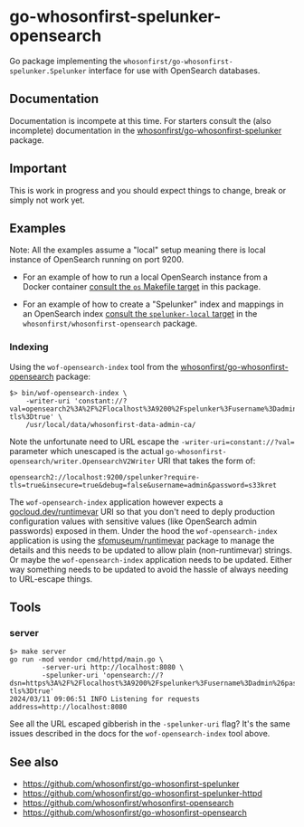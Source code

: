# go-whosonfirst-spelunker-opensearch

Go package implementing the `whosonfirst/go-whosonfirst-spelunker.Spelunker` interface for use with OpenSearch databases.

## Documentation

Documentation is incompete at this time. For starters consult the (also incomplete) documentation in the [whosonfirst/go-whosonfirst-spelunker](https://github.com/whosonfirst/go-whosonfirst-spelunker) package.

## Important

This is work in progress and you should expect things to change, break or simply not work yet.

## Examples

Note: All the examples assume a "local" setup meaning there is local instance of OpenSearch running on port 9200.

* For an example of how to run a local OpenSearch instance from a Docker container [consult the `os` Makefile target](https://github.com/whosonfirst/go-whosonfirst-spelunker-opensearch/blob/main/Makefile#L28-L36) in this package.

* For an example of how to create a "Spelunker" index and mappings in an OpenSearch index [consult the `spelunker-local` target](https://github.com/whosonfirst/whosonfirst-opensearch/blob/main/Makefile#L5-L15) in the `whosonfirst/whosonfirst-opensearch` package.

### Indexing

Using the `wof-opensearch-index` tool from the [whosonfirst/go-whosonfirst-opensearch](https://github.com/whosonfirst/go-whosonfirst-opensearch) package:

```
$> bin/wof-opensearch-index \
	-writer-uri 'constant://?val=opensearch2%3A%2F%2Flocalhost%3A9200%2Fspelunker%3Fusername%3Dadmin%26password%3...%26insecure%3Dtrue%26require-tls%3Dtrue' \
	/usr/local/data/whosonfirst-data-admin-ca/
```

Note the unfortunate need to URL escape the `-writer-uri=constant://?val=` parameter which unescaped is the actual `go-whosonfirst-opensearch/writer.OpensearchV2Writer` URI that takes the form of:

```
opensearch2://localhost:9200/spelunker?require-tls=true&insecure=true&debug=false&username=admin&password=s33kret
```

The `wof-opensearch-index` application however expects a [gocloud.dev/runtimevar](https://gocloud.dev/howto/runtimevar/) URI so that you don't need to deply production configuration values with sensitive values (like OpenSearch admin passwords) exposed in them. Under the hood the `wof-opensearch-index` application is using the [sfomuseum/runtimevar](https://github.com/sfomuseum/runtimevar) package to manage the details and this needs to be updated to allow plain (non-runtimevar) strings. Or maybe the `wof-opensearch-index` application needs to be updated. Either way something needs to be updated to avoid the hassle of always needing to URL-escape things.

## Tools

### server

```
$> make server
go run -mod vendor cmd/httpd/main.go \
		-server-uri http://localhost:8080 \
		-spelunker-uri 'opensearch://?dsn=https%3A%2F%2Flocalhost%3A9200%2Fspelunker%3Fusername%3Dadmin%26password%3Ddkjfhsjdkfkjdjhksfhskd98475kjHkzjxckj%26insecure%3Dtrue%26require-tls%3Dtrue'
2024/03/11 09:06:51 INFO Listening for requests address=http://localhost:8080
```

See all the URL escaped gibberish in the `-spelunker-uri` flag? It's the same issues described in the docs for the `wof-opensearch-index` tool above.

## See also

* https://github.com/whosonfirst/go-whosonfirst-spelunker
* https://github.com/whosonfirst/go-whosonfirst-spelunker-httpd
* https://github.com/whosonfirst/whosonfirst-opensearch
* https://github.com/whosonfirst/go-whosonfirst-opensearch